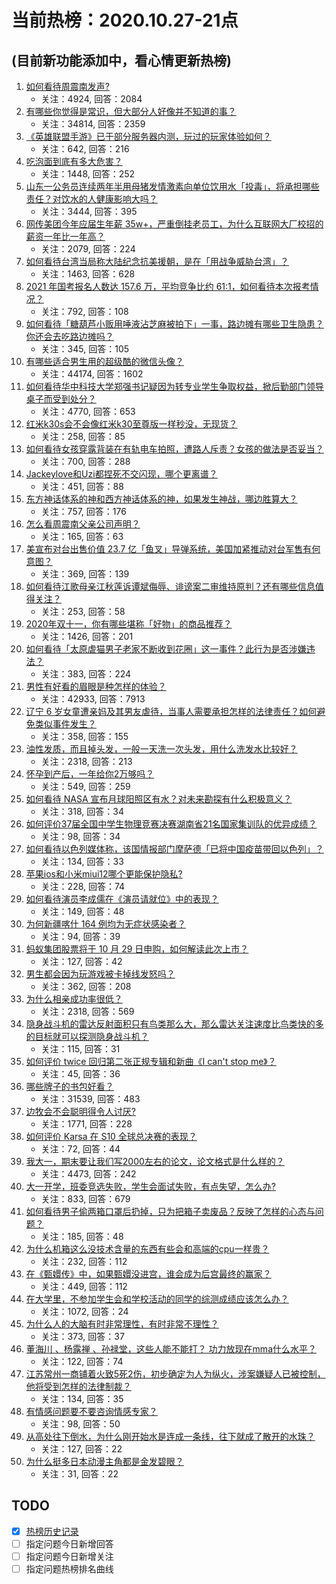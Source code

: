 # 当前热榜：2020.10.27-21点
## (目前新功能添加中，看心情更新热榜)
1. [如何看待周震南发声?](https://www.zhihu.com/question/427498583)
    * 关注：4924, 回答：2084
2. [有哪些你觉得是常识，但大部分人好像并不知道的事？](https://www.zhihu.com/question/422686198)
    * 关注：34814, 回答：2359
3. [《英雄联盟手游》已于部分服务器内测，玩过的玩家体验如何？](https://www.zhihu.com/question/426505358)
    * 关注：642, 回答：216
4. [吃泡面到底有多大危害？](https://www.zhihu.com/question/25433125)
    * 关注：1448, 回答：252
5. [山东一公务员连续两年半用母猪发情激素向单位饮用水「投毒」，将承担哪些责任？对饮水的人健康影响大吗？](https://www.zhihu.com/question/427455867)
    * 关注：3444, 回答：395
6. [网传美团今年应届生年薪 35w+，严重倒挂老员工，为什么互联网大厂校招的薪资一年比一年高？](https://www.zhihu.com/question/427460946)
    * 关注：2079, 回答：224
7. [如何看待台湾当局称大陆纪念抗美援朝，是在「用战争威胁台湾」？](https://www.zhihu.com/question/427490260)
    * 关注：1463, 回答：628
8. [2021 年国考报名人数达 157.6 万，平均竞争比约 61:1，如何看待本次报考情况？](https://www.zhihu.com/question/427556958)
    * 关注：792, 回答：108
9. [如何看待「糖葫芦小贩用唾液沾芝麻被拍下」一事，路边摊有哪些卫生隐患？你还会去吃路边摊吗？](https://www.zhihu.com/question/427548916)
    * 关注：345, 回答：105
10. [有哪些适合男生用的超级酷的微信头像？](https://www.zhihu.com/question/314609358)
    * 关注：44174, 回答：1602
11. [如何看待华中科技大学郑强书记疑因为转专业学生争取权益，掀后勤部门领导桌子而受到处分？](https://www.zhihu.com/question/426269448)
    * 关注：4770, 回答：653
12. [红米k30s会不会像红米k30至尊版一样秒没，无现货？](https://www.zhihu.com/question/427277401)
    * 关注：258, 回答：85
13. [如何看待女孩穿露背装在有轨电车拍照，遭路人斥责？女孩的做法是否妥当？](https://www.zhihu.com/question/427292949)
    * 关注：700, 回答：288
14. [Jackeylove和Uzi都捏死不交闪现，哪个更离谱？](https://www.zhihu.com/question/427414355)
    * 关注：451, 回答：88
15. [东方神话体系的神和西方神话体系的神，如果发生神战，哪边胜算大？](https://www.zhihu.com/question/32365936)
    * 关注：757, 回答：176
16. [怎么看周震南父亲公司声明？](https://www.zhihu.com/question/427335743)
    * 关注：165, 回答：63
17. [美宣布对台出售价值 23.7 亿「鱼叉」导弹系统，美国加紧推动对台军售有何意图？](https://www.zhihu.com/question/427546327)
    * 关注：369, 回答：139
18. [如何看待江歌母亲江秋莲诉谭斌侮辱、诽谤案二审维持原判？还有哪些信息值得关注？](https://www.zhihu.com/question/427561316)
    * 关注：253, 回答：58
19. [2020年双十一，你有哪些堪称「好物」的商品推荐？](https://www.zhihu.com/question/423342819)
    * 关注：1426, 回答：201
20. [如何看待「太原虐猫男子老家不断收到花圈」这一事件？此行为是否涉嫌违法？](https://www.zhihu.com/question/426942674)
    * 关注：383, 回答：224
21. [男性有好看的眉眼是种怎样的体验？](https://www.zhihu.com/question/38140937)
    * 关注：42933, 回答：7913
22. [辽宁 6 岁女童遭亲妈及其男友虐待，当事人需要承担怎样的法律责任？如何避免类似事件发生？](https://www.zhihu.com/question/427550221)
    * 关注：358, 回答：155
23. [油性发质，而且掉头发，一般一天洗一次头发，用什么洗发水比较好？](https://www.zhihu.com/question/25680400)
    * 关注：2318, 回答：213
24. [怀孕到产后，一年给你2万够吗？](https://www.zhihu.com/question/426537727)
    * 关注：549, 回答：259
25. [如何看待 NASA 宣布月球阳照区有水？对未来勘探有什么积极意义？](https://www.zhihu.com/question/427545216)
    * 关注：318, 回答：34
26. [如何评价37届全国中学生物理竞赛决赛湖南省21名国家集训队的优异成绩？](https://www.zhihu.com/question/427481393)
    * 关注：98, 回答：34
27. [如何看待以色列媒体称，该国情报部门摩萨德「已将中国疫苗带回以色列」？](https://www.zhihu.com/question/427591223)
    * 关注：134, 回答：33
28. [苹果ios和小米miui12哪个更能保护隐私?](https://www.zhihu.com/question/392354943)
    * 关注：228, 回答：74
29. [如何看待演员李成儒在《演员请就位》中的表现？](https://www.zhihu.com/question/351479385)
    * 关注：149, 回答：48
30. [为何新疆喀什 164 例均为无症状感染者？](https://www.zhihu.com/question/427482698)
    * 关注：94, 回答：39
31. [蚂蚁集团股票将于 10 月 29 日申购，如何解读此次上市？](https://www.zhihu.com/question/426785874)
    * 关注：127, 回答：42
32. [男生都会因为玩游戏被卡掉线发怒吗？](https://www.zhihu.com/question/427408255)
    * 关注：362, 回答：208
33. [为什么相亲成功率很低？](https://www.zhihu.com/question/413668597)
    * 关注：2318, 回答：569
34. [隐身战斗机的雷达反射面积只有鸟类那么大，那么雷达关注速度比鸟类快的多的目标就可以探测隐身战斗机？](https://www.zhihu.com/question/426608304)
    * 关注：115, 回答：31
35. [如何评价 twice 回归第二张正规专辑和新曲《I  can't  stop  me》？](https://www.zhihu.com/question/427469555)
    * 关注：45, 回答：36
36. [哪些牌子的书包好看？](https://www.zhihu.com/question/321680189)
    * 关注：31539, 回答：483
37. [边牧会不会聪明得令人讨厌?](https://www.zhihu.com/question/393601336)
    * 关注：1771, 回答：228
38. [如何评价 Karsa 在 S10 全球总决赛的表现？](https://www.zhihu.com/question/427345791)
    * 关注：72, 回答：44
39. [我大一，期末要让我们写2000左右的论文，论文格式是什么样的？](https://www.zhihu.com/question/306010952)
    * 关注：4473, 回答：242
40. [大一开学，班委竞选失败，学生会面试失败，有点失望，怎么办?](https://www.zhihu.com/question/424312128)
    * 关注：833, 回答：679
41. [如何看待男子偷两箱口罩后扔掉，只为把箱子卖废品？反映了怎样的心态与问题？](https://www.zhihu.com/question/427543276)
    * 关注：185, 回答：48
42. [为什么机箱这么没技术含量的东西有些会和高端的cpu一样贵？](https://www.zhihu.com/question/59240026)
    * 关注：232, 回答：112
43. [在《甄嬛传》中，如果甄嬛没进宫，谁会成为后宫最终的赢家？](https://www.zhihu.com/question/418498541)
    * 关注：449, 回答：112
44. [在大学里，不参加学生会和学校活动的同学的综测成绩应该怎么办？](https://www.zhihu.com/question/350597742)
    * 关注：1072, 回答：24
45. [为什么人的大脑有时非常理性，有时非常不理性？](https://www.zhihu.com/question/427548455)
    * 关注：373, 回答：37
46. [董海川 、杨露禅 、孙禄堂，这些人能不能打？ 功力放现在mma什么水平？](https://www.zhihu.com/question/398170413)
    * 关注：122, 回答：74
47. [江苏常州一商铺着火致5死2伤，初步确定为人为纵火，涉案嫌疑人已被控制，他将受到怎样的法律制裁？](https://www.zhihu.com/question/427470909)
    * 关注：134, 回答：35
48. [有情感问题要不要咨询情感专家？](https://www.zhihu.com/question/427613739)
    * 关注：98, 回答：50
49. [从高处往下倒水，为什么刚开始水是连成一条线，往下就成了散开的水珠？](https://www.zhihu.com/question/291349766)
    * 关注：127, 回答：22
50. [为什么挺多日本动漫主角都是金发碧眼？](https://www.zhihu.com/question/369760645)
    * 关注：31, 回答：22
## TODO
* [x] [热榜历史记录](hot_history/AllHot.md)
* [ ] 指定问题今日新增回答
* [ ] 指定问题今日新增关注
* [ ] 指定问题热榜排名曲线

